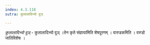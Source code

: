 ```yaml
---
index: 4.3.118
sutra: कुलालादिभ्यो वुञ्

---
```

_कुलालादिभ्यो वुञ्_ - कुलालादिभ्यो वुञ् ।तेन कृते संज्ञाया॑मिति शेषपूरणम् । वारुडकमिति । वरुडो जातिविशेषः ।